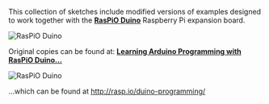This collection of sketches include modified versions of examples designed to work together with the **[RasPiO Duino](http://rasp.io/duino)** Raspberry Pi expansion board.

![RasPiO Duino](http://rasp.io/wp-content/uploads/2015/04/14-assembled-RasPiO-Duino_700.jpg)

Original copies can be found at:
**[Learning Arduino Programming with RasPiO Duino...](http://rasp.io/duino-programming/)**

![RasPiO Duino](http://rasp.io/wp-content/uploads/2015/04/RasPiO-Duino-cover-219x300.png)

...which can be found at http://rasp.io/duino-programming/

